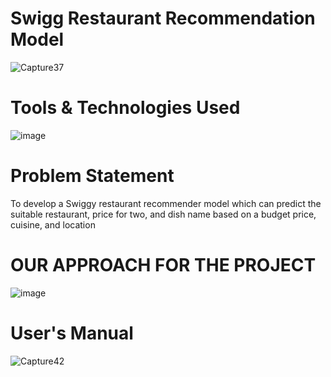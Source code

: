 # Swigg Restaurant Recommendation Model
![Capture37](https://github.com/Ashraf7474/Swiggy_Restrauant_Recommendation_Model/assets/131772000/08c5e11a-9c71-4d60-945b-49d7b9b68f3c)

# Tools & Technologies Used
![image](https://github.com/Sudhansu352010/1Mg-Homeopathic-Data-Analysis/assets/131376814/1d4cac22-bcd3-4990-b918-d739138c9396)

# Problem Statement
To develop a Swiggy restaurant recommender model which can predict the suitable restaurant, price for two, and dish name based on a budget price, cuisine, and location

# OUR APPROACH FOR THE PROJECT
![image](https://github.com/Ashraf7474/Swiggy_Restrauant_Recommendation_Model/assets/131772000/6011d055-d1fd-409b-9c1f-1e71a08490fc)

# User's Manual
![Capture42](https://github.com/Ashraf7474/Swiggy_Restrauant_Recommendation_Model/assets/131772000/5b2e3e54-23d1-4eef-b94e-cd74c72b6737)






